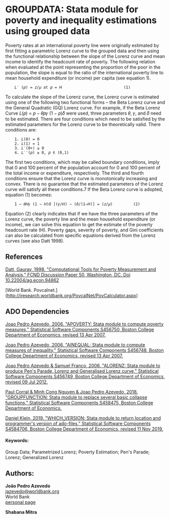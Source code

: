 # GROUPDATA: Stata module for poverty and inequality estimations using grouped data
 
Poverty rates at an international poverty line were originally estimated by first fitting a parametric Lorenz curve
to the grouped data and then using the functional relationship between the slope of the Lorenz curve and mean income to identify the headcount rate of poverty. The following relation when evaluated at the point representing the
proportion of the poor in the population, the slope is equal to the ratio of the international poverty line to
mean household expenditure (or income) per capita (see equation 1).

		𝐿′ (𝑝) = 𝑧/𝜇 at 𝑝 = 𝐻 							(1)
 
To calculate the slope of the Lorenz curve, the Lorenz curve is estimated using one of the following two
functional forms – the Beta Lorenz curve and the General Quadratic (GQ) Lorenz curve. For example, if
the Beta Lorenz Curve 𝐿(𝑝) = 𝑝 − 𝜃𝑝𝛾 (1 − 𝑝)𝛿 were used, three parameters 𝜃, 𝛾, and 𝛿 need to be
estimated. There are four conditions which need to be satisfied by the estimated parameters for the Lorenz
curve to be theoretically valid. There conditions are:

		1. 𝐿(0) = 0
		2. 𝐿(1) = 1
		3. 𝐿′(0+) ≥ 0
		4. 𝐿′′(𝑝) ≥ 0, 𝑝 ∈ (0,1)

The first two conditions, which may be called boundary conditions, imply that 0 and 100 percent of the
population account for 0 and 100 percent of the total income or expenditure, respectively. The third and
fourth conditions ensure that the Lorenz curve is monotonically increasing and convex. There is no
guarantee that the estimated parameters of the Lorenz curve will satisfy all these conditions.7
If the Beta Lorenz curve is adopted, equation (1) becomes:

		1 − 𝜃𝐻𝛾 (1 − 𝐻)𝛿 [(𝛾/𝐻) − (𝛿/(1−𝐻)] = (𝑧/𝜇) 		(2)
		
Equation (2) clearly indicates that if we have the three parameters of the Lorenz curve, the poverty line
and the mean household expenditure (or income), we can solve this equation to get the estimate of the
poverty headcount rate (H). Poverty gaps, severity of poverty, and Gini coefficients can also be calculated
from specific equations derived from the Lorenz curves (see also Datt 1998).

## References

[Datt, Gaurav, 1998. "Computational Tools for Poverty Measurement and Analysis," FCND Discussion Paper 50, Washington, DC. Doi 10.22004/ag.econ.94862](10.22004/ag.econ.94862)

[World Bank. Povcalnet.] (http://iresearch.worldbank.org/PovcalNet/PovCalculator.aspx)

## ADO Dependencies

[Joao Pedro Azevedo, 2006. "APOVERTY: Stata module to compute poverty measures," Statistical Software Components S456750, Boston College Department of Economics, revised 13 Apr 2007.](https://ideas.repec.org/c/boc/bocode/s456750.html)

[Joao Pedro Azevedo, 2006. "AINEQUAL: Stata module to compute measures of inequality," Statistical Software Components S456748, Boston College Department of Economics, revised 13 Apr 2007.](https://ideas.repec.org/c/boc/bocode/s456748.html)

[Joao Pedro Azevedo & Samuel Franco, 2006. "ALORENZ: Stata module to produce Pen's Parade, Lorenz and Generalised Lorenz curve," Statistical Software Components S456749, Boston College Department of Economics, revised 09 Jul 2012.](https://ideas.repec.org/c/boc/bocode/s456749.html)

[Paul Corral & Minh Cong Nguyen & Joao Pedro Azevedo, 2018. "GROUPFUNCTION: Stata module to replace several basic collapse functions," Statistical Software Components S458475, Boston College Department of Economics.](https://ideas.repec.org/c/boc/bocode/s458475.html)

[Daniel Klein, 2019. "WHICH_VERSION: Stata module to return location and programmer's version of ado-files," Statistical Software Components S4584706, Boston College Department of Economics, revised 11 Nov 2019.](https://ideas.repec.org/c/boc/bocode/s458706.html)



#### Keywords: 
Group Data; Parametrized Lorenz; Poverty Estimation; Pen's Parade; Lorenz; Generalized Lorenz

## Authors: 

  **João Pedro Azevedo**  
  [jazevedo@worldbank.org](mailto:jazevedo@worldbank.org)  
  World Bank  
  [personal page](http://www.worldbank.org/en/about/people/j/joao-pedro-azevedo)  

  **Shabana Mitra**  
